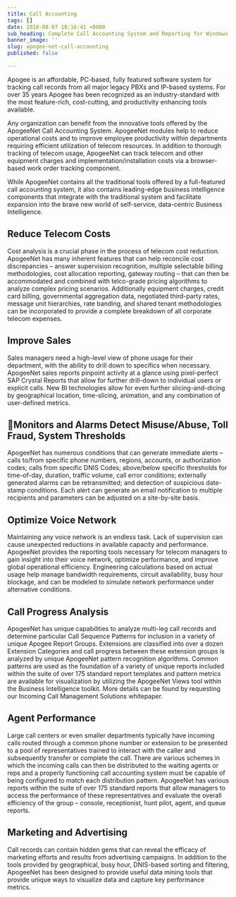 ```yaml
---
title: Call Accounting
tags: []
date: 2018-08-07 18:16:41 +0000
sub_heading: Complete Call Accounting System and Reporting for Windows
banner_image: ''
slug: apogee-net-call-accounting
published: false

---
```

Apogee is an affordable, PC-based, fully featured software system for tracking call records from all major legacy PBXs and IP-based systems. For over 35 years Apogee has been recognized as an industry-standard with the most feature-rich, cost-cutting, and productivity enhancing tools available.

Any organization can benefit from the innovative tools offered by the ApogeeNet Call Accounting System.  ApogeeNet modules help to reduce operational costs and to improve employee productivity within departments requiring efficient utilization of telecom resources. In addition to thorough tracking of telecom usage, ApogeeNet can track telecom and other equipment charges and implementation/installation costs via a browser-based work order tracking component.

While ApogeeNet contains all the traditional tools offered by a full-featured call accounting system, it also contains leading-edge business intelligence components that integrate with the traditional system and facilitate expansion into the brave new world of self-service, data-centric Business Intelligence.

## Reduce Telecom Costs

Cost analysis is a crucial phase in the process of telecom cost reduction. ApogeeNet has many inherent features that can help reconcile cost discrepancies – answer supervision recognition, multiple selectable billing methodologies, cost allocation reporting, gateway routing  – that can then be accommodated and combined with telco-grade pricing algorithms to analyze complex pricing scenarios.  Additionally equipment charges, credit card billing, governmental aggregation data, negotiated third-party rates,  message unit hierarchies, rate banding, and shared tenant methodologies can be incorporated to provide a complete breakdown of all corporate telecom expenses.

## Improve Sales

Sales managers need a high-level view of phone usage for their department, with the ability to drill down to specifics when necessary.  ApogeeNet sales reports pinpoint activity at a glance using pixel-perfect SAP Crystal Reports that allow for further drill-down to individual users or explicit calls.  New BI technologies allow for even further slicing-and-dicing by geographical location, time-slicing, animation, and any combination of user-defined metrics.

## Monitors and Alarms Detect Misuse/Abuse, Toll Fraud, System Thresholds

ApogeeNet has numerous conditions that can generate immediate alerts – calls to/from specific phone numbers, regions, accounts, or authorization codes; calls from specific DNIS Codes; above/below specific thresholds for time-of-day, duration, traffic volume, call error conditions; externally generated alarms can be retransmitted; and detection of suspicious date-stamp conditions.  Each alert can generate an email notification to multiple recipients and parameters can be adjusted on a site-by-site basis.

## Optimize Voice Network

Maintaining any voice network is an endless task.  Lack of supervision can cause unexpected reductions in available capacity and performance. ApogeeNet provides the reporting tools necessary for telecom managers to gain insight into their voice network, optimize performance, and improve global operational efficiency.  Engineering calculations based on actual usage help manage bandwidth requirements, circuit availability, busy hour blockage, and can be modeled to simulate network performance under alternative conditions.

## Call Progress Analysis

ApogeeNet has unique capabilities to analyze multi-leg call records and determine particular Call Sequence Patterns for inclusion in a variety of unique Apogee Report Groups.  Extensions are classified into over a dozen Extension Categories and call progress between these extension groups is analyzed by unique ApogeeNet pattern recognition algorithms.  Common patterns are used as the foundation of a variety of unique reports included within the suite of over 175 standard report templates and pattern metrics are available for visualization by utilizing the ApogeeNet Views tool within the Business Intelligence toolkit.  More details can be found by requesting our Incoming Call Management Solutions whitepaper. 

## Agent Performance

Large call centers or even smaller departments typically have incoming calls routed through a common phone number or extension to be presented to a pool of representatives trained to interact with the caller and subsequently transfer or complete the call. There are various schemes in which the incoming calls can then be distributed to the waiting agents or reps and a properly functioning call accounting system must be capable of being configured to match each distribution pattern.  ApogeeNet has various reports within the suite of over 175 standard reports that allow managers to access the performance of these representatives and evaluate the overall efficiency of the group – console, receptionist, hunt pilot, agent, and queue reports.

## Marketing and Advertising

Call records can contain hidden gems that can reveal the efficacy of marketing efforts and results from advertising campaigns.  In addition to the tools provided by geographical, busy hour, DNIS-based sorting and filtering, ApogeeNet has been designed to provide useful data mining tools that provide unique ways to visualize data and capture key performance metrics.